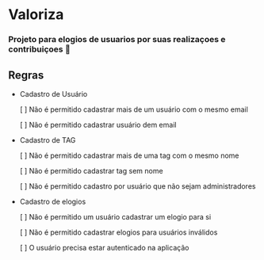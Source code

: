 # Valoriza

### Projeto para elogios de usuarios por suas realizaçoes e contribuiçoes :smiling_face_with_three_hearts:

## Regras

- Cadastro de Usuário

  [ ] Não é permitido cadastrar mais de um usuário com o mesmo email
  
  [ ] Não é permitido cadastrar usuário dem email

- Cadastro de TAG
 
  [ ] Não é permitido cadastrar mais de uma tag com o mesmo nome

  [ ] Não é permitido cadastrar tag sem nome

  [ ] Não é permitido cadastro por usuário que não sejam administradores

- Cadastro de elogios

  [ ] Não é permitido um usuário cadastrar um elogio para si

  [ ] Não é permitido cadastrar elogios para usuários inválidos

  [ ] O usuário precisa estar autenticado na aplicação
